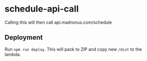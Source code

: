 # schedule-api-call

Calling this will then call api.madronus.com/schedule

## Deployment

Run `npm run deploy`. This will pack to ZIP and copy new `/dist` to the lambda.